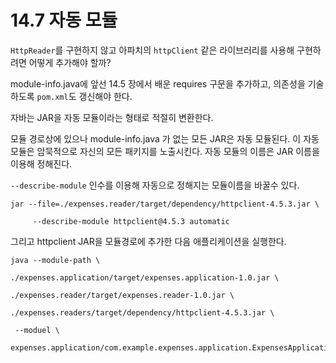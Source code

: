 # 14.7 자동 모듈


`HttpReader`를 구현하지 않고 아파치의 `httpClient` 같은 라이브러리를 사용해 구현하려면 어떻게 추가해야 할까?  

module-info.java에 앞선 14.5 장에서 배운 requires 구문을 추가하고, 의존성을 기술하도록 `pom.xml`도 갱신해야 한다.

자바는 JAR을 자동 모듈이라는 형태로 적절히 변환한다.

모듈 경로상에 있으나 module-info.java 가 없는 모든 JAR은 자동 모듈된다. 
이 자동 모듈은 암묵적으로 자신의 모든 패키지를 노출시킨다. 자동 모듈의 이름은 JAR 이름을 이용해 정해진다. 
 

`--describe-module` 인수를 이용해 자동으로 정해지는 모듈이름을 바꿀수 있다.

```
jar --file=./expenses.reader/target/dependency/httpclient-4.5.3.jar \

     --describe-module httpclient@4.5.3 automatic
```
 

그리고 httpclient JAR을 모듈경로에 추가한 다음 애플리케이션을 실행한다.

```
java --module-path \

./expenses.application/target/expenses.application-1.0.jar \

./expenses.reader/target/expenses.reader-1.0.jar \

./expenses.readers/target/dependency/httpclient-4.5.3.jar \

 --moduel \ 

expenses.application/com.example.expenses.application.ExpensesApplication
```

